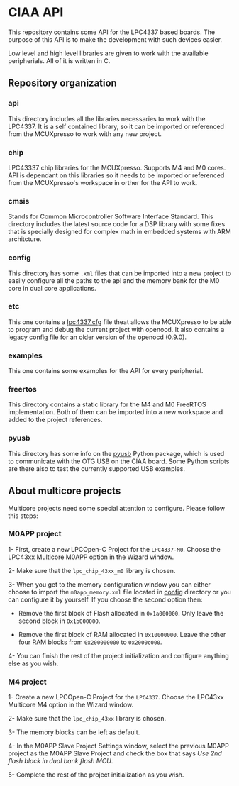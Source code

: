 # CIAA API

This repository contains some API for the LPC4337 based boards. The purpose of this API is to make the development with such devices easier.

Low level and high level libraries are given to work with the available peripherials. All of it is written in C.

## Repository organization

### api

This directory includes all the libraries necessaries to work with the LPC4337. It is a self contained library, so it can be imported or referenced from the MCUXpresso to work with any new project.

### chip

LPC43337 chip libraries for the MCUXpresso. Supports M4 and M0 cores. API is dependant on this libraries so it needs to be imported or referenced from the MCUXpresso's workspace in orther for the API to work.

### cmsis

Stands for Common Microcontroller Software Interface Standard. This directory includes the latest source code for a DSP library with some fixes that is specially designed for complex math in embedded systems with ARM architcture.

### config

This directory has some `.xml` files that can be imported into a new project to easily configure all the paths to the api and the memory bank for the M0 core in dual core applications.

### etc

This one contains a [lpc4337.cfg][cfg] file theat allows the MCUXpresso to be able to program and debug the current project with openocd. It also contains a legacy config file for an older version of the openocd (0.9.0).

### examples

This one contains some examples for the API for every peripherial.

### freertos

This directory contains a static library for the M4 and M0 FreeRTOS implementation. Both of them can be imported into a new workspace and added to the project references.

### pyusb

This directory has some info on the [pyusb][pyusb] Python package, which is used to communicate with the OTG USB on the CIAA board. Some Python scripts are there also to test the currently supported USB examples.

## About multicore projects

Multicore projects need some special attention to configure. Please follow this steps:

### M0APP project

1- First, create a new LPCOpen-C Project for the `LPC4337-M0`. Choose the LPC43xx Multicore M0APP option in the Wizard window.

2- Make sure that the `lpc_chip_43xx_m0` library is chosen.

3- When you get to the memory configuration window you can either choose to import the `m0app_memory.xml` file located in [config](config/) directory or you can configure it by yourself. If you choose the second option then:

- Remove the first block of Flash allocated in `0x1a000000`. Only leave the second block in `0x1b000000`.

- Remove the first block of RAM allocated in `0x10000000`. Leave the other four RAM blocks from `0x200000000` to `0x2000c000`.

4- You can finish the rest of the project initialization and configure anything else as you wish.

### M4 project

1- Create a new LPCOpen-C Project for the `LPC4337`. Choose the LPC43xx Multicore M4 option in the Wizard window.

2- Make sure that the `lpc_chip_43xx` library is chosen.

3- The memory blocks can be left as default.

4- In the M0APP Slave Project Settings window, select the previous M0APP project as the M0APP Slave Project and check the box that says _Use 2nd flash block in dual bank flash MCU_.

5- Complete the rest of the project initialization as you wish.

[cfg]: etc/openocd/lpc4337.cfg
[cmsis]: https://developer.arm.com/tools-and-software/embedded/cmsis
[pyusb]: https://github.com/pyusb/pyusb